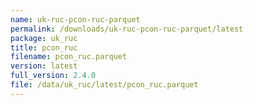 ```yaml
---
name: uk-ruc-pcon-ruc-parquet
permalink: /downloads/uk-ruc-pcon-ruc-parquet/latest
package: uk_ruc
title: pcon_ruc
filename: pcon_ruc.parquet
version: latest
full_version: 2.4.0
file: /data/uk_ruc/latest/pcon_ruc.parquet
---
```

